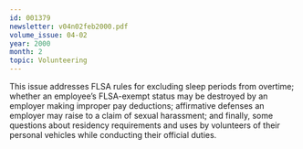 ```yaml
---
id: 001379
newsletter: v04n02feb2000.pdf
volume_issue: 04-02
year: 2000
month: 2
topic: Volunteering
---
```


This issue addresses FLSA rules for excluding sleep periods from overtime; whether an employee’s FLSA-exempt status may be destroyed by an employer making improper pay deductions; affirmative defenses an employer may raise to a claim of sexual  harassment; and finally, some questions about residency requirements and uses by volunteers of their personal vehicles while conducting their official duties.